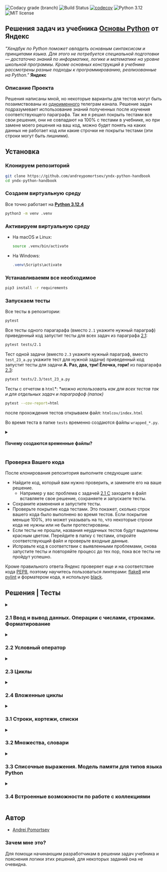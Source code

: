 ![Codacy grade (branch)](https://img.shields.io/codacy/grade/63f71a9c86ce4a0492af52c23628b78a/main)
![Build Status](https://github.com/andreypomortsev/yndx-python-handbook/actions/workflows/ci.yml/badge.svg)
[![codecov](https://codecov.io/gh/andreypomortsev/yndx-python-handbook/branch/main/graph/badge.svg?token=WPUYVICKGT)](https://codecov.io/gh/andreypomortsev/yndx-python-handbook)
![Python 3.12](https://img.shields.io/badge/Python-3.12-green.svg)
![MIT license](https://img.shields.io/badge/License-MIT-blue.svg)

## Решения задач из учебника [Основы Python](https://education.yandex.ru/handbook/python) от Яндекс

_"Хендбук по Python поможет овладеть основным синтаксисом и принципами языка. Для этого не потребуется специальной подготовки — достаточно знаний по информатике, логике и математике на уровне школьной программы. Кроме основных конструкций в учебнике рассмотрены разные подходы к программированию, реализованные на Python."_ **Яндекс**

### Описание Проекта

Решения написаны мной, но некоторые варианты для тестов могут быть позаимствованы из [одноименного](https://t.me/handbook_python) телеграм канала. Решение задач подразумевает использование знаний полученных после изучения соответствующего параграфа.
Так же я решил покрыть тестами все свои решения, они не совпадают на 100% с тестами в учебнике, но при замене моего решения на ваш код, можно будет понять на каких данных не работает код или какие строчки не покрыты тестами (эти строки могут быть лишними). 

## Установка

### Клонируем репозиторий

```sh
git clone https://github.com/andreypomortsev/yndx-python-handbook
cd yndx-python-handbook
```

### Создаем виртуальную среду

Все точно работает на [**Python 3.12.4**](https://www.python.org/downloads/release/python-3124/)
```sh
python3 -m venv .venv
```

### Активируем виртуальную среду

- На macOS и Linux:

  ```sh
  source .venv/bin/activate
  ```

- На Windows:

  ```PowerShell
  .venv\Scripts\activate
  ```

### Устанавливаемм все необходимое

```sh
pip3 install -r requirements
```

### Запускаем тесты

Все тесты в репозитории:

```sh
pytest
```

Все тесты одного парагарафа (вместо `2.1` укажите нужный параграф) приведенный код запустит тесты для всех задач из параграфа [2.1](./solutions/2.1/):

```sh
pytest tests/2.1
```

Тест одной задачи (вместо `2.3` укажите нужный параграф, вместо `test_23_a.py` укажите тест для нужной задачи) приведенный код запустит тесты для задачи **A. Раз, два, три! Ёлочка, гори!**  из парагарафа [2.3](./solutions/2.3/):

```sh
pytest tests/2.3/test_23_a.py
```

Тесты с отчетом в `html`*:
*_можно использовать как для всех тестов так и для отдельных задач и параграфоф (папок)_

```sh
pytest --cov-report=html
```

после прохождения тестов открываем файл: `htmlcov/index.html`

Во время теста в папке `tests` временно создаются файлы `wrapped_*.py`.

<details>
<summary><h4>Почему создаются временные файлы?</h4></summary>

Для определения покрытия кода тестами обычно импортируется тестируемая функция, и инструмент coverage может наблюдать, какие строки исполнялись, а какие нет. Когда в файле решений нет функций, как в первых трех параграфах учебника, когда ещё не задано определение функции, мы можем протестировать код из файла, но не получить покрытия строк тестами. Поэтому я написал функцию `wrap_answer` [см. здесь](./tests/conftest.py). Эта функция запускается при старте тестов с параметрами: путь к тестируемому файлу и имя этого файла. Она считывает содержимое решения задачи из заданного файла, оборачивает его в функцию main и сохраняет в файл с именем `wrapped_(адрес папки)_(буква задачи).py`. Уже этот файл проверяется тестами, и coverage видит, какие строки выполнялись, а какие нет, что позволяет получить информацию о покрытии тестами решения.

**Пример:**

_Решение задачи Q из параграфа 2.2_
Файл `22_q.py` до:

```python
a = float(input())
b = float(input())
c = float(input())

if not a:
    if not b and not c:  # a == b == c == 0
        print("Infinite solutions")
    elif not b and c:  # a == b == 0 and c != 0
        print("No solution")
    else:  # a == 0 and b != 0 линейное уравнение
        print(round(-c / b, 2))
else:
    discriminant = b**2 - 4 * a * c
    if discriminant >= 0:
        root1 = round((-b + discriminant**0.5) / (2 * a), 2)
        root2 = round((-b - discriminant**0.5) / (2 * a), 2)
        if not discriminant:
            print(root2)
        elif root1 < root2:  # Условие выполняется при a < 0
            print(root1, root2)
        else:
            print(root2, root1)
    else:  # Дискриминант меньше 0
        print("No solution")

```

Файл `wrapped_22_q.py` после применения `wrap_answer` к `22_q.py`:

```python
def main():
    a = float(input())
    b = float(input())
    c = float(input())

    if not a:
      if not b and not c:  # a == b == c == 0
          print("Infinite solutions")
      elif not b and c:  # a == b == 0 and c != 0
          print("No solution")
      else:  # a == 0 and b != 0 линейное уравнение
          print(round(-c / b, 2))
    else:
      discriminant = b**2 - 4 * a * c
      if discriminant >= 0:
          root1 = round((-b + discriminant**0.5) / (2 * a), 2)
          root2 = round((-b - discriminant**0.5) / (2 * a), 2)
          if not discriminant:
              print(root2)
          elif root1 < root2:  # Условие выполняется при a < 0
              print(root1, root2)
          else:
              print(root2, root1)
      else:  # Дискриминант меньше 0
          print("No solution")
```

После того как отчет по покрытию готов, файлы удаляются. 

</details>

### Проверка Вашего кода

После клонирования репозитория выполните следующие шаги:

- Найдите код, который вам нужно проверить, и замените его на ваше решение.
  - Например у вас проблема с задачей [2.1 C](./solutions/2.1/c.py) заходите в файл вставляете свое решение, сохраняете и запускаете тесты.
- Сохраните изменения и запустите тесты.
- Проверьте покрытие кода тестами. Это покажет, сколько строк вашего кода было выполнено во время тестов. Если покрытие меньше 100%, это может указывать на то, что некоторые строки кода не нужны или не были протестированы.
- Если тесты не прошли, названия неудачных тестов будут выделены красным цветом. Перейдите в папку с тестами, откройте соответствующий файл и проверьте входные данные.
- Исправьте код в соответствии с выявленными проблемами, снова запустите тесты и повторяйте процесс до тех пор, пока все тесты не пройдут успешно.

Кроме правильного ответа Яндекс проверяет еще и на соответствие кода [PEP8](https://github.com/Searge/mipt_oop/blob/master/week_1/readme.md), поэтому научитесь пользоваться линтерами: [flake8](https://flake8.pycqa.org/en/latest/) или [pylint](https://pypi.org/project/pylint/) и форматером кода, я использую [black](https://black.readthedocs.io/en/stable/index.html).

## Решения | Тесты

<details>
<summary><h3>2.1 Ввод и вывод данных. Операции с числами, строками. Форматирование</h3></summary>

- [2.1 Ввод и вывод данных. Операции с числами, строками. Форматирование](https://education.yandex.ru/handbook/python/article/vvod-i-vyvod-dannykh-operatsii-s-chislami-strokami-formatirovaniye)
  
### [Тестовые данные для задач](./tests/data/test_data_21.py)
  
| Решение              | Тесты                |
|----------------------|----------------------|
| А. [Привет, Яндекс!](./solutions/2.1/21_a.py) | [✅](./tests/2.1/test_21_a.py) |
| B. [Привет, всем!](./solutions/2.1/21_b.py) | [✅](./tests/2.1/test_21_b.py) |
| C. [Излишняя автоматизация](./solutions/2.1/21_c.py) | [✅](./tests/2.1/test_21_c.py) |
| D. [Сдача](./solutions/2.1/21_d.py) | [✅](./tests/2.1/test_21_d.py) |
| E. [Магазин](./solutions/2.1/21_e.py) | [✅](./tests/2.1/test_21_e.py) |
| F. [Чек](./solutions/2.1/21_f.py) | [✅](./tests/2.1/test_21_f.py) |
| G. [Делу — время, потехе — час](./solutions/2.1/21_g.py) | [✅](./tests/2.1/test_21_g.py) |
| H. [Наказание](./solutions/2.1/21_h.py) | [✅](./tests/2.1/test_21_h.py) |
| I. [Деловая колбаса](./solutions/2.1/21_i.py) | [✅](./tests/2.1/test_21_i.py) |
| J. [Детский сад — штаны на лямках](./solutions/2.1/21_j.py) | [✅](./tests/2.1/test_21_j.py) |
| K. [Автоматизация игры](./solutions/2.1/21_k.py) | [✅](./tests/2.1/test_21_k.py) |
| L. [Интересное сложение](./solutions/2.1/21_l.py) | [✅](./tests/2.1/test_21_l.py) |
| M. [Дед Мороз и конфеты](./solutions/2.1/21_m.py) | [✅](./tests/2.1/test_21_m.py) |
| N. [Шарики и ручки](./solutions/2.1/21_n.py) | [✅](./tests/2.1/test_21_n.py) |
| O. [В ожидании доставки](./solutions/2.1/21_o.py) | [✅](./tests/2.1/test_21_o.py) |
| P. [Доставка](./solutions/2.1/21_p.py) | [✅](./tests/2.1/test_21_p.py) |
| Q. [Ошибка кассового аппарата](./solutions/2.1/21_q.py) | [✅](./tests/2.1/test_21_q.py) |
| R. [Сдача 10](./solutions/2.1/21_r.py) | [✅](./tests/2.1/test_21_r.py) |
| S. [Украшение чека](./solutions/2.1/21_s.py) | [✅](./tests/2.1/test_21_s.py) |
| T. [Мухи отдельно, котлеты отдельно](./solutions/2.1/21_t.py) | [✅](./tests/2.1/test_21_t.py) |

</details>

<details>
<summary><h3>2.2 Условный оператор</h3></summary>

- [2.2 Условный оператор](https://education.yandex.ru/handbook/python/article/uslovnyy-operator)

### [Тестовые данные для задач](./tests/data/test_data_22.py)

| Решение              | Тесты                |
|----------------------|----------------------|
| А. [Просто здравствуй, просто как дела](./solutions/2.2/22_a.py) | [✅](./tests/2.2/test_22_a.py) |
| B. [Кто быстрее?](./solutions/2.2/22_b.py) | [✅](./tests/2.2/test_22_b.py) |
| C. [Кто быстрее на этот раз?](./solutions/2.2/22_c.py) | [✅](./tests/2.2/test_22_c.py) |
| D. [Список победителей](./solutions/2.2/22_d.py) | [✅](./tests/2.2/test_22_d.py) |
| E. [Яблоки](./solutions/2.2/22_e.py) | [✅](./tests/2.2/test_22_e.py) |
| F. [Сила прокрастинации](./solutions/2.2/22_f.py) | [✅](./tests/2.2/test_22_f.py) |
| G. [А роза упала на лапу Азора](./solutions/2.2/22_g.py) | [✅](./tests/2.2/test_22_g.py) |
| H. [Зайка — 1](./solutions/2.2/22_h.py) | [✅](./tests/2.2/test_22_h.py) |
| I. [Первому игроку приготовиться](./solutions/2.2/22_i.py) | [✅](./tests/2.2/test_22_i.py) |
| J. [Лучшая защита — шифрование](./solutions/2.2/22_j.py) | [✅](./tests/2.2/test_22_j.py) |
| K. [Красота спасёт мир](./solutions/2.2/22_k.py) | [✅](./tests/2.2/test_22_k.py) |
| L. [Музыкальный инструмент](./solutions/2.2/22_l.py) | [✅](./tests/2.2/test_22_l.py) |
| M. [Властелин Чисел: Братство общей цифры](./solutions/2.2/22_m.py) | [✅](./tests/2.2/test_22_m.py) |
| N. [Властелин Чисел: Две Башни](./solutions/2.2/22_n.py) | [✅](./tests/2.2/test_22_n.py) |
| O. [Властелин Чисел: Возвращение Цезаря](./solutions/2.2/22_o.py) | [✅](./tests/2.2/test_22_o.py) |
| P. [Легенды велогонок возвращаются: кто быстрее?](./solutions/2.2/22_p.py) | [✅](./tests/2.2/test_22_p.py) |
| Q. [Корень зла](./solutions/2.2/22_q.py) | [✅](./tests/2.2/test_22_q.py) |
| R. [Территория зла](./solutions/2.2/22_r.py) | [✅](./tests/2.2/test_22_r.py) |
| S. [Автоматизация безопасности](./solutions/2.2/22_s.py) | [✅](./tests/2.2/test_22_s.py) |
| T. [Зайка — 2](./solutions/2.2/22_t.py) | [✅](./tests/2.2/test_22_t.py) |

</details>

<details>
<summary><h3>2.3 Циклы</h3></summary>

- [2.3 Циклы](https://education.yandex.ru/handbook/python/article/cikly)

### [Тестовые данные для задач](./tests/data/test_data_23.py)

| Решение              | Тесты                |
|----------------------|----------------------|
| А. [Раз, два, три! Ёлочка, гори!](./solutions/2.3/23_a.py) | [✅](./tests/2.3/test_23_a.py) |
| B. [Зайка — 3](./solutions/2.3/23_b.py) | [✅](./tests/2.3/test_23_b.py) |
| C. [Считалочка](./solutions/2.3/23_c.py) | [✅](./tests/2.3/test_23_c.py) |
| D. [Считалочка 2.0](./solutions/2.3/23_d.py) | [✅](./tests/2.3/test_23_d.py) |
| E. [Внимание! Акция!](./solutions/2.3/23_e.py) | [✅](./tests/2.3/test_23_e.py) |
| F. [НОД](./solutions/2.3/23_f.py) | [✅](./tests/2.3/test_23_f.py) |
| G. [НОК](./solutions/2.3/23_g.py) | [✅](./tests/2.3/test_23_g.py) |
| H. [Излишняя автоматизация 2.0](./solutions/2.3/23_h.py) | [✅](./tests/2.3/test_23_h.py) |
| I. [Факториал](./solutions/2.3/23_i.py) | [✅](./tests/2.3/test_23_i.py) |
| J. [Маршрут построен](./solutions/2.3/23_j.py) | [✅](./tests/2.3/test_23_j.py) |
| K. [Цифровая сумма](./solutions/2.3/23_k.py) | [✅](./tests/2.3/test_23_k.py) |
| L. [Сильная цифра](./solutions/2.3/23_l.py) | [✅](./tests/2.3/test_23_l.py) |
| M. [Первому игроку приготовиться 2.0](./solutions/2.3/23_m.py) | [✅](./tests/2.3/test_23_m.py) |
| N. [Простая задача](./solutions/2.3/23_n.py) | [✅](./tests/2.3/test_23_n.py) |
| O. [Зайка - 4](./solutions/2.3/23_o.py) | [✅](./tests/2.3/test_23_o.py) |
| P. [А роза упала на лапу Азора 2.0](./solutions/2.3/23_p.py) | [✅](./tests/2.3/test_23_p.py) |
| Q. [Чётная чистота](./solutions/2.3/23_q.py) | [✅](./tests/2.3/test_23_q.py) |
| R. [Простая задача 2.0](./solutions/2.3/23_r.py) | [✅](./tests/2.3/test_23_r.py) |
| S. [Игра в «Угадайку»](./solutions/2.3/23_s.py) | [✅](./tests/2.3/test_23_s.py) |
| T. [Хайпанём немножечко!](./solutions/2.3/23_t.py) | [✅](./tests/2.3/test_23_t.py) |

</details>

<details>
<summary><h3>2.4 Вложенные циклы</h3></summary>

- [2.4 Вложенные циклы](https://education.yandex.ru/handbook/python/article/vlozhennye-cikly)

### [Тестовые данные для задач](./tests/data/test_data_24.py)

| Решение              | Тесты                |
|----------------------|----------------------|
| А. [Таблица умножения](./solutions/2.4/24_a.py) | [✅](./tests/2.4/test_24_a.py) |
| B. [Не таблица умножения](./solutions/2.4/24_b.py) | [✅](./tests/2.4/test_24_b.py) |
| C. [Новогоднее настроение](./solutions/2.4/24_c.py) | [✅](./tests/2.4/test_24_c.py) |
| D. [Суммарная сумма](./solutions/2.4/24_d.py) | [✅](./tests/2.4/test_24_d.py) |
| E. [Зайка — 5](./solutions/2.4/24_e.py) | [✅](./tests/2.4/test_24_e.py) |
| F. [НОД 2.0](./solutions/2.4/24_f.py) | [✅](./tests/2.4/test_24_f.py) |
| G. [На старт! Внимание! Марш!](./solutions/2.4/24_g.py) | [✅](./tests/2.4/test_24_g.py) |
| H. [Максимальная сумма](./solutions/2.4/24_h.py) | [✅](./tests/2.4/test_24_h.py) |
| I. [Большое число](./solutions/2.4/24_i.py) | [✅](./tests/2.4/test_24_i.py) |
| J. [Мы делили апельсин](./solutions/2.4/24_j.py) | [✅](./tests/2.4/test_24_j.py) |
| K. [Простая задача 3.0](./solutions/2.4/24_k.py) | [✅](./tests/2.4/test_24_k.py) |
| L. [Числовой прямоугольник](./solutions/2.4/24_l.py) | [✅](./tests/2.4/test_24_l.py) |
| M. [Числовой прямоугольник 2.0](./solutions/2.4/24_m.py) | [✅](./tests/2.4/test_24_m.py) |
| N. [Числовая змейка](./solutions/2.4/24_n.py) | [✅](./tests/2.4/test_24_n.py) |
| O. [Числовая змейка 2.0](./solutions/2.4/24_o.py) | [✅](./tests/2.4/test_24_o.py) |
| P. [Редизайн таблицы умножения](./solutions/2.4/24_p.py) | [✅](./tests/2.4/test_24_p.py) |
| Q. [А роза упала на лапу Азора 3.0](./solutions/2.4/24_q.py) | [✅](./tests/2.4/test_24_q.py) |
| R. [Новогоднее настроение 2.0](./solutions/2.4/24_r.py) | [✅](./tests/2.4/test_24_r.py) |
| S. [Числовой квадрат](./solutions/2.4/24_s.py) | [✅](./tests/2.4/test_24_s.py) |
| T. [Математическая выгода](./solutions/2.4/24_t.py) | [✅](./tests/2.4/test_24_t.py) |

</details>

<details>
<summary><h3>3.1 Строки, кортежи, списки</h3></summary>

- [3.1 Строки, кортежи, списки](https://education.yandex.ru/handbook/python/article/stroki-kortezhi-spiski)

### [Тестовые данные для задач](./tests/data/test_data_31.py)

| Решение              | Тесты                |
|----------------------|----------------------|
| А. [Азбука](./solutions/3.1/31_a.py) | [✅](./tests/3.1/test_31_a.py) |
| B. [Кручу-верчу](./solutions/3.1/31_b.py) | [✅](./tests/3.1/test_31_b.py) |
| C. [Анонс новости](./solutions/3.1/31_c.py) | [✅](./tests/3.1/test_31_c.py) |
| D. [Очистка данных](./solutions/3.1/31_d.py) | [✅](./tests/3.1/test_31_d.py) |
| E. [А роза упала на лапу Азора 4.0](./solutions/3.1/31_e.py) | [✅](./tests/3.1/test_31_e.py) |
| F. [Зайка — 6](./solutions/3.1/31_f.py) | [✅](./tests/3.1/test_31_f.py) |
| G. [А и Б сидели на трубе](./solutions/3.1/31_g.py) | [✅](./tests/3.1/test_31_g.py) |
| H. [Зайка — 7](./solutions/3.1/31_h.py) | [✅](./tests/3.1/test_31_h.py) |
| I. [Без комментариев](./solutions/3.1/31_i.py) | [✅](./tests/3.1/test_31_i.py) |
| J. [Частотный анализ на минималках](./solutions/3.1/31_j.py) | [✅](./tests/3.1/test_31_j.py) |
| K. [Найдётся всё](./solutions/3.1/31_k.py) | [✅](./tests/3.1/test_31_k.py) |
| L. [Меню питания](./solutions/3.1/31_l.py) | [✅](./tests/3.1/test_31_l.py) |
| M. [Массовое возведение в степень](./solutions/3.1/31_m.py) | [✅](./tests/3.1/test_31_m.py) |
| N. [Массовое возведение в степень 3.0](./solutions/3.1/31_n.py) | [✅](./tests/3.1/test_31_n.py) |
| O. [НОД 3.0](./solutions/3.1/31_o.py) | [✅](./tests/3.1/test_31_o.py) |
| P. [Анонс новости 3.0](./solutions/3.1/31_p.py) | [✅](./tests/3.1/test_31_p.py) |
| Q. [А роза упала на лапу Азора 5.0](./solutions/3.1/31_q.py) | [✅](./tests/3.1/test_31_q.py) |
| R. [RLE](./solutions/3.1/31_r.py) | [✅](./tests/3.1/test_31_r.py) |
| S. [Польский калькулятор](./solutions/3.1/31_s.py) | [✅](./tests/3.1/test_31_s.py) |
| T. [Польский калькулятор — 3](./solutions/3.1/31_t.py) | [✅](./tests/3.1/test_31_t.py) |

</details>

<details>
<summary><h3>3.2 Множества, словари</h3></summary>

- [3.2 Множества, словари](https://education.yandex.ru/handbook/python/article/mnozhestva-slovari)

### [Тестовые данные для задач](./tests/data/test_data_32.py)

| Решение              | Тесты                |
|----------------------|----------------------|
| А. [Символическая выжимка](./solutions/3.2/32_a.py) | [✅](./tests/3.2/test_32_a.py) |
| B. [Символическая разница](./solutions/3.2/32_b.py) | [✅](./tests/3.2/test_32_b.py) |
| C. [Зайка — 8](./solutions/3.2/32_c.py) | [✅](./tests/3.2/test_32_c.py) |
| D. [Кашееды](./solutions/3.2/32_d.py) | [✅](./tests/3.2/test_32_d.py) |
| E. [Кашееды — 2](./solutions/3.2/32_e.py) | [✅](./tests/3.2/test_32_e.py) |
| F. [Кашееды — 3](./solutions/3.2/32_f.py) | [✅](./tests/3.2/test_32_f.py) |
| G. [Азбука Морзе](./solutions/3.2/32_g.py) | [✅](./tests/3.2/test_32_g.py) |
| H. [Кашееды — 4](./solutions/3.2/32_h.py) | [✅](./tests/3.2/test_32_h.py) |
| I. [Зайка — 9](./solutions/3.2/32_i.py) | [✅](./tests/3.2/test_32_i.py) |
| J. [Транслитерация](./solutions/3.2/32_j.py) | [✅](./tests/3.2/test_32_j.py) |
| K. [Однофамильцы](./solutions/3.2/32_k.py) | [✅](./tests/3.2/test_32_k.py) |
| L. [Однофамильцы — 2](./solutions/3.2/32_l.py) | [✅](./tests/3.2/test_32_l.py) |
| M. [Дайте чего-нибудь новенького!](./solutions/3.2/32_m.py) | [✅](./tests/3.2/test_32_m.py) |
| N. [Это будет шедевр!](./solutions/3.2/32_n.py) | [✅](./tests/3.2/test_32_n.py) |
| O. [Двоичная статистика!](./solutions/3.2/32_o.py) | [✅](./tests/3.2/test_32_o.py) |
| P. [Зайка — 10](./solutions/3.2/32_p.py) | [✅](./tests/3.2/test_32_p.py) |
| Q. [Друзья друзей](./solutions/3.2/32_q.py) | [✅](./tests/3.2/test_32_q.py) |
| R. [Карта сокровищ](./solutions/3.2/32_r.py) | [✅](./tests/3.2/test_32_r.py) |
| S. [Частная собственность](./solutions/3.2/32_s.py) | [✅](./tests/3.2/test_32_s.py) |
| T. [Простая задача 4.0](./solutions/3.2/32_t.py) | [✅](./tests/3.2/test_32_t.py) |

</details>

<details>
<summary><h3>3.3 Списочные выражения. Модель памяти для типов языка Python</h3></summary>

- [3.3 Списочные выражения. Модель памяти для типов языка Python](https://education.yandex.ru/handbook/python/article/spisochnye-vyrazheniya-model-pamyati-dlya-tipov-yazyka-python)

### [Тестовые данные для задач](./tests/data/test_data_33.py)

| Решение              | Тесты                |
|----------------------|----------------------|
| А. [Список квадратов](./solutions/3.3/33_a.py) | [✅](./tests/3.3/test_33_a.py) |
| B. [Таблица умножения 2.0](./solutions/3.3/33_b.py) | [✅](./tests/3.3/test_33_b.py) |
| C. [Длины всех слов](./solutions/3.3/33_c.py) | [✅](./tests/3.3/test_33_c.py) |
| D. [Множество нечетных чисел](./solutions/3.3/33_d.py) | [✅](./tests/3.3/test_33_d.py) |
| E. [Множество всех полных квадратов](./solutions/3.3/33_e.py) | [✅](./tests/3.3/test_33_e.py) |
| F. [Буквенная статистика](./solutions/3.3/33_f.py) | [✅](./tests/3.3/test_33_f.py) |
| G. [Делители](./solutions/3.3/33_g.py) | [✅](./tests/3.3/test_33_g.py) |
| H. [Аббревиатура](./solutions/3.3/33_h.py) | [✅](./tests/3.3/test_33_h.py) |
| I. [Преобразование в строку](./solutions/3.3/33_i.py) | [✅](./tests/3.3/test_33_i.py) |
| J. [RLE наоборот](./solutions/3.3/33_j.py) | [✅](./tests/3.3/test_33_j.py) |

</details>

<details>
<summary><h3>3.4 Встроенные возможности по работе с коллекциями</h3></summary>

- [3.4 Списочные выражения. Модель памяти для типов языка Python](https://education.yandex.ru/handbook/python/article/spisochnye-vyrazheniya-model-pamyati-dlya-tipov-yazyka-python)

### [Тестовые данные для задач](./tests/data/test_data_34.py)

| Решение              | Тесты                |
|----------------------|----------------------|
| А. [Автоматизация списка](./solutions/3.4/34_a.py) | [✅](./tests/3.4/test_34_a.py) |
| B. [Сборы на прогулку](./solutions/3.4/34_b.py) | [✅](./tests/3.4/test_34_b.py) |
| C. [Рациональная считалочка](./solutions/3.4/34_c.py) | [✅](./tests/3.4/test_34_c.py) |
| D. [Словарная ёлка](./solutions/3.4/34_d.py) | [✅](./tests/3.4/test_34_d.py) |
| E. [Список покупок](./solutions/3.4/34_e.py) | [✅](./tests/3.4/test_34_e.py) |
| F. [Колода карт](./solutions/3.4/34_f.py) | [✅](./tests/3.4/test_34_f.py) |
| G. [Игровая сетка](./solutions/3.4/34_g.py) | [✅](./tests/3.4/test_34_g.py) |
| H. [Меню питания 2.0](./solutions/3.4/34_h.py) | [✅](./tests/3.4/test_34_h.py) |
| I. [Таблица умножения 3.0](./solutions/3.4/34_i.py) | [✅](./tests/3.4/test_34_i.py) |
| J. [Мы делили апельсин 2.0](./solutions/3.4/34_j.py) | [✅](./tests/3.4/test_34_j.py) |
| K. [Числовой прямоугольник 3.0](./solutions/3.4/34_k.py) | [✅](./tests/3.4/test_34_k.py) |
| L. [Список покупок 2.0](./solutions/3.4/34_l.py) | [✅](./tests/3.4/test_34_l.py) |
| M. [Расстановка спортсменов](./solutions/3.4/34_m.py) | [✅](./tests/3.4/test_34_m.py) |
| N. [Спортивные гадания](./solutions/3.4/34_n.py) | [✅](./tests/3.4/test_34_n.py) |
| O. [Список покупок 3.0](./solutions/3.4/34_o.py) | [✅](./tests/3.4/test_34_o.py) |
| P. [Расклад таков...](./solutions/3.4/34_p.py) | [✅](./tests/3.4/test_34_p.py) |
| Q. [А есть ещё варианты?](./solutions/3.4/34_q.py) | [✅](./tests/3.4/test_34_q.py) |
| R. [Таблица истинности](./solutions/3.4/34_r.py) | [✅](./tests/3.4/test_34_r.py) |
| S. [Таблица истинности 2](./solutions/3.4/34_s.py) | [✅](./tests/3.4/test_34_s.py) |
| T. [Таблица истинности 3](./solutions/3.4/34_t.py) | [✅](./tests/3.4/test_34_t.py) |

</details>


## Автор

- [Andrei Pomortsev](https://www.linkedin.com/in/andreypomortsev/)

### Зачем мне это?

Для помощи начинающим разработчикам в решении задач учебника и пояснения логики этих решений, для некоторых заданий она не очевидна.
